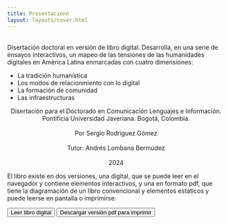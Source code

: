 ```yaml
---
title: Presentaciónn
layout: layouts/cover.html
---
```


<section class="single-page">
  <br/>
  Disertación doctoral en versión de libro digital. Desarrolla, en una serie de ensayos interactivos, un mapeo de las tensiones de las humanidades digitales en América Latina enmarcadas con cuatro dimensiones: 
  
  - La tradición humanística
  - Los modos de relacionmiento con lo digital
  - La formación de comunidad
  - Las infraestructuras

  <div style="text-align: center;">Disertación para el Doctorado en Comunicación Lenguajes e Información. Pontificia Universidad Javeriana. Bogotá, Colombia.</div>
  <br/>
  <div style="text-align: center;">
    Por Sergio Rodríguez Gómez
  </div>
  <br/>
  <div style="text-align: center;">Tutor: Andrés Lombana Bermúdez</div>
  <br/>
  <div style="text-align: center;">2024</div>

  El libro existe en dos versiones, una digital, que se puede leer en el navegador y contiene elementos interactivos, y una en formato pdf, que tiene la diagramación de un libro convencional y elementos estáticos y puede leerse en pantalla o imprimirse:

  <div class="version-buttons overline"><a href="{{ navigation.next.href }}">
    <button>Leer libro digital</button></a>
    <a class="silent-link" href="assets/MapeoHD_SergioRG.pdf" target="_blank"><button>Descargar versión pdf para imprimir</button></a>
  </div>

</section>